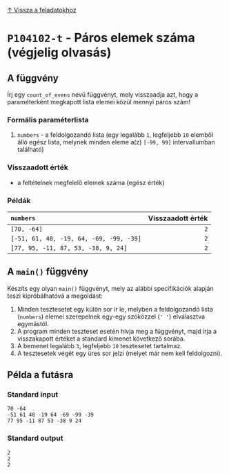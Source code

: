 
[↑ Vissza a feladatokhoz](./README.md)

# `P104102-t` - Páros elemek száma (végjelig olvasás)

## A függvény

Írj egy `count_of_evens` nevű függvényt, mely visszaadja azt, hogy a paraméterként megkapott lista elemei közül mennyi páros szám!

### Formális paraméterlista

1. `numbers` - a feldolgozandó lista (egy legalább `1`, legfeljebb `10` elemből álló egész lista, melynek minden eleme a(z) `[-99, 99]` intervallumban található)

### Visszaadott érték

* a feltételnek megfelelő elemek száma (egész érték)

### Példák

| `numbers` | Visszaadott érték | 
| :--- | --: | 
| `[70, -64]` | `2` | 
| `[-51, 61, 48, -19, 64, -69, -99, -39]` | `2` | 
| `[77, 95, -11, 87, 53, -38, 9, 24]` | `2` | 

## A `main()` függvény

Készíts egy olyan `main()` függvényt, mely az alábbi specifikációk alapján teszi kipróbálhatóvá a megoldást:

1. Minden tesztesetet egy külön sor ír le, melyben a feldolgozandó lista (`numbers`) elemei szerepelnek egy-egy szóközzel (`' '`) elválasztva egymástól.
1. A program minden teszteset esetén hívja meg a függvényt, majd írja a visszakapott értéket a standard kimenet következő sorába.
1. A bemenet legalább `3`, legfeljebb `10` tesztesetet tartalmaz.
1. A tesztesetek végét egy üres sor jelzi (melyet már nem kell feldolgozni).

## Példa a futásra

### Standard input

```
70 -64
-51 61 48 -19 64 -69 -99 -39
77 95 -11 87 53 -38 9 24

```

### Standard output

```
2
2
2
```
